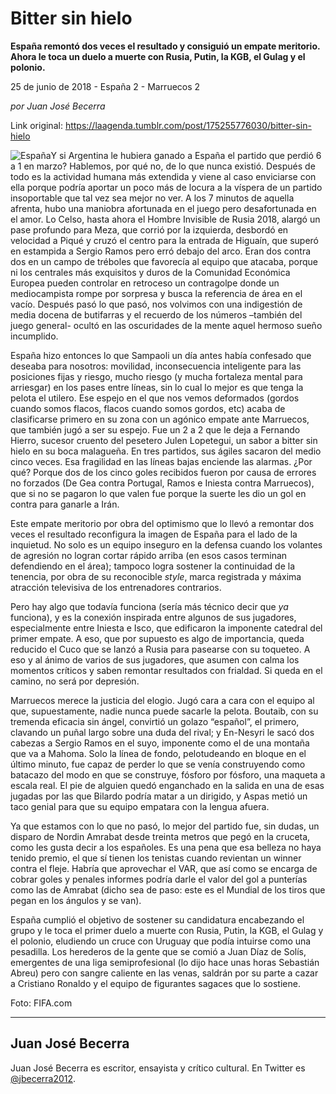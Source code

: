 # Bitter sin hielo

**España remontó dos veces el resultado y consiguió un empate meritorio. Ahora le toca un duelo a muerte con Rusia, Putin, la KGB, el Gulag y el polonio.**

25 de junio de 2018 - España 2 - Marruecos 2

_por Juan José Becerra_

Link original: https://laagenda.tumblr.com/post/175255776030/bitter-sin-hielo

![España](https://64.media.tumblr.com/169908234809261b3a38637e2fbe1db7/tumblr_inline_pawnohG1XA1t6q87u_500.jpg)Y si Argentina le hubiera ganado a España el partido que perdió 6 a 1 en marzo? Hablemos, por qué no, de lo que nunca existió. Después de todo es la actividad humana más extendida y viene al caso enviciarse con ella porque podría aportar un poco más de locura a la víspera de un partido insoportable que tal vez sea mejor no ver. A los 7 minutos de aquella afrenta, hubo una maniobra afortunada en el juego pero desafortunada en el amor. Lo Celso, hasta ahora el Hombre Invisible de Rusia 2018, alargó un pase profundo para Meza, que corrió por la izquierda, desbordó en velocidad a Piqué y cruzó el centro para la entrada de Higuaín, que superó en estampida a Sergio Ramos pero erró debajo del arco. Eran dos contra dos en un campo de tréboles que favorecía al equipo que atacaba, porque ni los centrales más exquisitos y duros de la Comunidad Económica Europea pueden controlar en retroceso un contragolpe donde un mediocampista rompe por sorpresa y busca la referencia de área en el vacío. Después pasó lo que pasó, nos volvimos con una indigestión de media docena de butifarras y el recuerdo de los números –también del juego general- ocultó en las oscuridades de la mente aquel hermoso sueño incumplido. 

España hizo entonces lo que Sampaoli un día antes había confesado que deseaba para nosotros: movilidad, inconsecuencia inteligente para las posiciones fijas y riesgo, mucho riesgo (y mucha fortaleza mental para arriesgar) en los pases entre líneas, sin lo cual lo mejor es que tenga la pelota el utilero. Ese espejo en el que nos vemos deformados (gordos cuando somos flacos, flacos cuando somos gordos, etc) acaba de clasificarse primero en su zona con un agónico empate ante Marruecos, que también jugó a ser su espejo. Fue un 2 a 2 que le deja a Fernando Hierro, sucesor cruento del pesetero Julen Lopetegui, un sabor a bitter sin hielo en su boca malagueña. En tres partidos, sus ágiles sacaron del medio cinco veces. Esa fragilidad en las líneas bajas enciende las alarmas. ¿Por qué? Porque dos de los cinco goles recibidos fueron por causa de errores no forzados (De Gea contra Portugal, Ramos e Iniesta contra Marruecos), que si no se pagaron lo que valen fue porque la suerte les dio un gol en contra para ganarle a Irán.

Este empate meritorio por obra del optimismo que lo llevó a remontar dos veces el resultado reconfigura la imagen de España para el lado de la inquietud. No solo es un equipo inseguro en la defensa cuando los volantes de agresión no logran cortar rápido arriba (en esos casos terminan defendiendo en el área); tampoco logra sostener la continuidad de la tenencia, por obra de su reconocible *style*, marca registrada y máxima atracción televisiva de los entrenadores contrarios.

Pero hay algo que todavía funciona (sería más técnico decir que *ya* funciona), y es la conexión inspirada entre algunos de sus jugadores, especialmente entre Iniesta e Isco, que edificaron la imponente catedral del primer empate. A eso, que por supuesto es algo de importancia, queda reducido el Cuco que se lanzó a Rusia para pasearse con su toqueteo. A eso y al ánimo de varios de sus jugadores, que asumen con calma los momentos críticos y saben remontar resultados con frialdad. Si queda en el camino, no será por depresión.

Marruecos merece la justicia del elogio. Jugó cara a cara con el equipo al que, supuestamente, nadie nunca puede sacarle la pelota. Boutaib, con su tremenda eficacia sin ángel, convirtió un golazo “español”, el primero, clavando un puñal largo sobre una duda del rival; y En-Nesyri le sacó dos cabezas a Sergio Ramos en el suyo, imponente como el de una montaña que va a Mahoma. Solo la línea de fondo, pelotudeando en bloque en el último minuto, fue capaz de perder lo que se venía construyendo como batacazo del modo en que se construye, fósforo por fósforo, una maqueta a escala real. El pie de alguien quedó enganchado en la salida en una de esas jugadas por las que Bilardo podría matar a un dirigido, y Aspas metió un taco genial para que su equipo empatara con la lengua afuera.

Ya que estamos con lo que no pasó, lo mejor del partido fue, sin dudas, un disparo de Nordin Amrabat desde treinta metros que pegó en la cruceta, como les gusta decir a los españoles. Es una pena que esa belleza no haya tenido premio, el que sí tienen los tenistas cuando revientan un winner contra el fleje. Habría que aprovechar el VAR, que así como se encarga de cobrar goles y penales informes podría darle el valor del gol a punterías como las de Amrabat (dicho sea de paso: este es el Mundial de los tiros que pegan en los ángulos y se van).

España cumplió el objetivo de sostener su candidatura encabezando el grupo y le toca el primer duelo a muerte con Rusia, Putin, la KGB, el Gulag y el polonio, eludiendo un cruce con Uruguay que podía intuirse como una pesadilla. Los herederos de la gente que se comió a Juan Díaz de Solís, emergentes de una liga semiprofesional (lo dijo hace unas horas Sebastián Abreu) pero con sangre caliente en las venas, saldrán por su parte a cazar a Cristiano Ronaldo y el equipo de figurantes sagaces que lo sostiene.

  


Foto: FIFA.com

  




---

 Juan José Becerra
------------------

 Juan José Becerra es escritor, ensayista y crítico cultural. En Twitter es [@jbecerra2012](https://twitter.com/jbecerra2012). 

